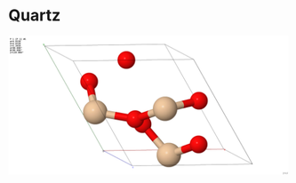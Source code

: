 # Quartz #
![Quartz](https://github.com/jaqg/GULP/blob/main/Proyectos/Ejercicios_Vicente/Quartz/T%3D300K/images/Quartz-npt_1.pngt "Quartz")
